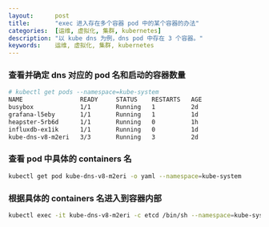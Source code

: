 ```yaml
---
layout:      post
title:       "exec 进入存在多个容器 pod 中的某个容器的办法"
categories:  [运维, 虚拟化, 集群, kubernetes]
description: "以 kube dns 为例，dns pod 中存在 3 个容器。"
keywords:    运维, 虚拟化, 集群, kubernetes
---
```


### 查看并确定 dns 对应的 pod 名和启动的容器数量

``` sh
# kubectl get pods --namespace=kube-system
NAME                READY     STATUS    RESTARTS   AGE
busybox             1/1       Running   1          2d
grafana-l5eby       1/1       Running   1          1d
heapster-5rb6d      1/1       Running   0          1h
influxdb-ex1ik      1/1       Running   0          1d
kube-dns-v8-m2eri   3/3       Running   3          2d
```

### 查看 pod 中具体的 containers 名

``` sh
kubectl get pod kube-dns-v8-m2eri -o yaml --namespace=kube-system
```

### 根据具体的 containers 名进入到容器内部

``` sh
kubectl exec -it kube-dns-v8-m2eri -c etcd /bin/sh --namespace=kube-system 
```


